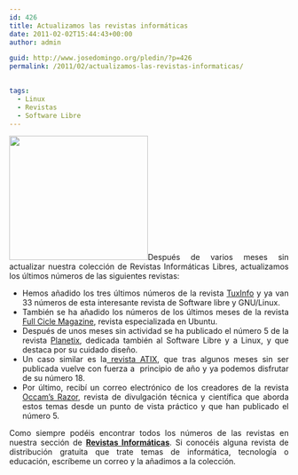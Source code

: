 ```yaml
---
id: 426
title: Actualizamos las revistas informáticas
date: 2011-02-02T15:44:43+00:00
author: admin

guid: http://www.josedomingo.org/pledin/?p=426
permalink: /2011/02/actualizamos-las-revistas-informaticas/

  
tags:
  - Linux
  - Revistas
  - Software Libre
---
```

<p style="text-align: justify;">
  <a href="{{ site.url }}{{ site.baseurl }}/assets/wp-content/uploads/2011/02/revistas.jpg"><img class="alignleft size-full wp-image-427" title="revistas" src="{{ site.url }}{{ site.baseurl }}/assets/wp-content/uploads/2011/02/revistas.jpg" alt="" width="250" height="224" /></a>Después de varios meses sin actualizar nuestra colección de Revistas Informáticas Libres, actualizamos los últimos números de las siguientes revistas:
</p>

<ul style="text-align: justify;">
  <li>
    Hemos añadido los tres últimos números de la revista <a href="http://www.tuxinfo.com.ar/tuxinfo/">TuxInfo</a> y ya van 33 números de esta interesante revista de Software libre y GNU/Linux.
  </li>
  <li>
    También se ha añadido los números de los últimos meses de la revista<a href="http://fullcirclemagazine.org/"> Full Cicle Magazine</a>, revista especializada en Ubuntu.
  </li>
  <li>
    Después de unos meses sin actividad se ha publicado el número 5 de la revista <a href="http://planetix.wordpress.com/">Planetix</a>, dedicada también al Software Libre y a Linux, y que destaca por su cuidado diseño.
  </li>
  <li>
    Un caso similar es la<a href="http://atix.opentelematics.org/"> revista ATIX</a>, que tras algunos meses sin ser publicada vuelve con fuerza a  principio de año y ya podemos disfrutar de su número 18.
  </li>
  <li>
    Por último, recibí un correo electrónico de los creadores de la revista <a href="http://webs.uvigo.es/occams-razor/">Occam&#8217;s Razor</a>, revista de divulgación técnica y científica que aborda estos temas desde un punto de vista práctico y que han publicado el número 5.
  </li>
</ul>

<p style="text-align: justify;">
  Como siempre podéis encontrar todos los números de las revistas en nuestra sección de <a href="http://www.josedomingo.org/revistas/"><strong>Revistas Informáticas</strong></a>. Si conocéis alguna revista de distribución gratuita que trate temas de informática, tecnología o educación, escríbeme un correo y la añadimos a la colección.
</p>

<!-- AddThis Advanced Settings generic via filter on the_content -->

<!-- AddThis Share Buttons generic via filter on the_content -->
